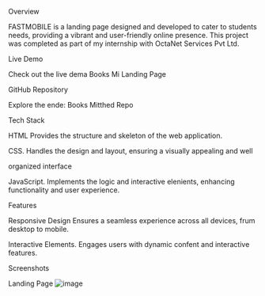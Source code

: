 
Overview

FASTMOBILE is a landing page designed and developed to cater to students needs, providing a vibrant and user-friendly online presence. This project was completed as part of my internship with OctaNet Services Pvt Ltd.

Live Demo

Check out the live dema Books Mi Landing Page

GitHub Repository

Explore the ende: Books Mitthed Repo

Tech Stack

HTML Provides the structure and skeleton of the web application.

CSS. Handles the design and layout, ensuring a visually appealing and well

organized interface

JavaScript. Implements the logic and interactive elenients, enhancing functionality and user experience.

Features

Responsive Design Ensures a seamless experience across all devices, frum desktop to mobile.

Interactive Elements. Engages users with dynamic confent and interactive features.

Screenshots

Landing Page
![image](https://github.com/user-attachments/assets/be665094-88a2-49ff-acb0-048477e65709)
